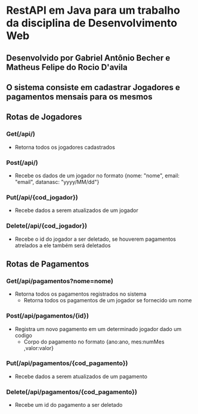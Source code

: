 # RestAPI em Java para um trabalho da disciplina de Desenvolvimento Web

## Desenvolvido por Gabriel Antônio Becher e Matheus Felipe do Rocio D'avila

## O sistema consiste em cadastrar Jogadores e pagamentos mensais para os mesmos

## Rotas de Jogadores

### Get(/api/)

- Retorna todos os jogadores cadastrados

### Post(/api/)

- Recebe os dados de um jogador no formato {nome: "nome", email: "email", datanasc: "yyyy/MM/dd"}

### Put(/api/{cod_jogador})

- Recebe dados a serem atualizados de um jogador

### Delete(/api/{cod_jogador})

- Recebe o id do jogador a ser deletado, se houverem pagamentos atrelados a ele também será deletados

## Rotas de Pagamentos

### Get(/api/pagamentos?nome=nome)

- Retorna todos os pagamentos registrados no sistema
  - Retorna todos os pagamentos de um jogador se fornecido um nome

### Post(/api/pagamentos/{id})

- Registra um novo pagamento em um determinado jogador dado um codigo
  - Corpo do pagamento no formato {ano:ano, mes:numMes ,valor:valor}

### Put(/api/pagamentos/{cod_pagamento})

- Recebe dados a serem atualizados de um pagamento

### Delete(/api/pagamentos/{cod_pagamento})

- Recebe um id do pagamento a ser deletado

